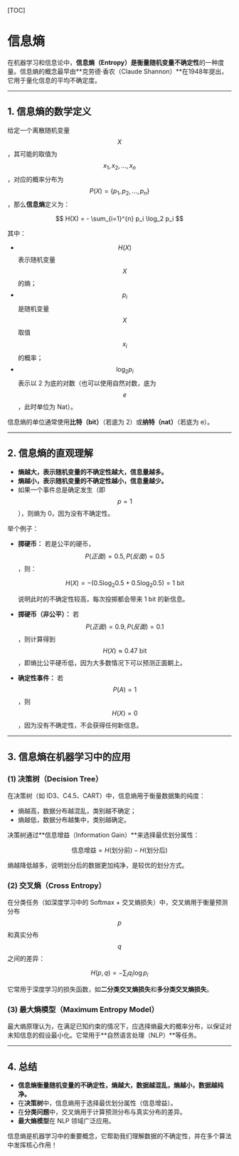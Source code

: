 [TOC]

# 信息熵

在机器学习和信息论中，**信息熵（Entropy）**是衡量**随机变量不确定性**的一种度量。信息熵的概念最早由**克劳德·香农（Claude Shannon）**在1948年提出，它用于量化信息的平均不确定度。

---

## 1. **信息熵的数学定义**
给定一个离散随机变量 $$X$$，其可能的取值为 $$ x_1, x_2, \dots, x_n $$，对应的概率分布为 $$ P(X) = \{p_1, p_2, \dots, p_n\} $$，那么**信息熵**定义为：

$$
H(X) = - \sum_{i=1}^{n} p_i \log_2 p_i
$$

其中：
- $$ H(X) $$ 表示随机变量 $$ X $$ 的熵；
- $$ p_i $$ 是随机变量 $$ X $$ 取值 $$ x_i $$ 的概率；
- $$\log_2 p_i$$ 表示以 2 为底的对数（也可以使用自然对数，底为 $$ e $$，此时单位为 Nat）。

信息熵的单位通常使用**比特（bit）**（若底为 2）或**纳特（nat）**（若底为 e）。

---

## 2. **信息熵的直观理解**
- **熵越大，表示随机变量的不确定性越大，信息量越多。**
- **熵越小，表示随机变量的不确定性越小，信息量越少。**
- 如果一个事件总是确定发生（即 $$ p=1 $$），则熵为 0，因为没有不确定性。

举个例子：
- **掷硬币：** 若是公平的硬币， $$ P(正面) = 0.5, P(反面) = 0.5 $$，则：

  $$
  H(X) = - (0.5 \log_2 0.5 + 0.5 \log_2 0.5) = 1 \text{ bit}
  $$

  说明此时的不确定性较高，每次投掷都会带来 1 bit 的新信息。

- **掷硬币（非公平）：** 若 $$ P(正面) = 0.9, P(反面) = 0.1 $$，则计算得到 $$ H(X) \approx 0.47 \text{ bit} $$，即熵比公平硬币低，因为大多数情况下可以预测正面朝上。

- **确定性事件：** 若 $$ P(A) = 1 $$，则 $$ H(X) = 0 $$，因为没有不确定性，不会获得任何新信息。

---

## 3. **信息熵在机器学习中的应用**
### (1) **决策树（Decision Tree）**
在决策树（如 ID3、C4.5、CART）中，信息熵用于衡量数据集的纯度：
- 熵越高，数据分布越混乱，类别越不确定；
- 熵越低，数据分布越集中，类别越确定。

决策树通过**信息增益（Information Gain）**来选择最优划分属性：

$$
\text{信息增益} = H(\text{划分前}) - H(\text{划分后})
$$

熵越降低越多，说明划分后的数据更加纯净，是较优的划分方式。

### (2) **交叉熵（Cross Entropy）**
在分类任务（如深度学习中的 Softmax + 交叉熵损失）中，交叉熵用于衡量预测分布 $$ p $$ 和真实分布 $$ q $$ 之间的差异：

$$
H(p, q) = - \sum_{i} q_i \log p_i
$$

它常用于深度学习的损失函数，如**二分类交叉熵损失**和**多分类交叉熵损失**。

### (3) **最大熵模型（Maximum Entropy Model）**
最大熵原理认为，在满足已知约束的情况下，应选择熵最大的概率分布，以保证对未知信息的假设最小化。它常用于**自然语言处理（NLP）**等任务。

---

## 4. **总结**
- **信息熵衡量随机变量的不确定性，熵越大，数据越混乱，熵越小，数据越纯净。**
- 在**决策树**中，信息熵用于选择最优划分属性（信息增益）。
- 在**分类问题**中，交叉熵用于计算预测分布与真实分布的差异。
- **最大熵模型**在 NLP 领域广泛应用。

信息熵是机器学习中的重要概念，它帮助我们理解数据的不确定性，并在多个算法中发挥核心作用！